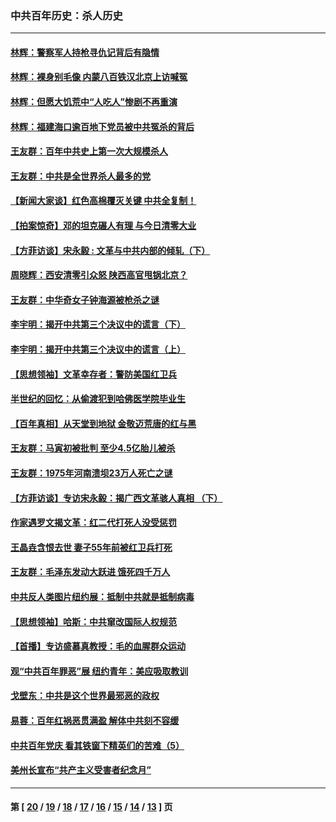 ### 中共百年历史：杀人历史
---
#### [林辉：警察军人持枪寻仇记背后有隐情](../../pages/nf1176106/n14029745.md?07120430) 
#### [林辉：裸身别毛像 内蒙八百铁汉北京上访喊冤](../../pages/nf1176106/n14026693.md?07120430) 
#### [林辉：但愿大饥荒中“人吃人”惨剧不再重演](../../pages/nf1176106/n14020531.md?07120430) 
#### [林辉：福建海口逾百地下党员被中共冤杀的背后](../../pages/nf1176106/n13878946.md?07120430) 
#### [王友群：百年中共史上第一次大规模杀人](../../pages/nf1176106/n13863785.md?07120430) 
#### [王友群：中共是全世界杀人最多的党](../../pages/nf1176106/n13860689.md?07120430) 
#### [【新闻大家谈】红色高棉覆灭关键 中共全复制！](../../pages/nf1176106/n13850222.md?07120430) 
#### [【拍案惊奇】邓的坦克碾人有理 与今日清零大业](../../pages/nf1176106/n13729574.md?07120430) 
#### [【方菲访谈】宋永毅 : 文革与中共内部的倾轧（下）](../../pages/nf1176106/n13486836.md?07120430) 
#### [周晓辉：西安清零引众怒 陕西高官甩锅北京？](../../pages/nf1176106/n13484627.md?07120430) 
#### [王友群：中华奇女子钟海源被枪杀之谜](../../pages/nf1176106/n13430555.md?07120430) 
#### [李宇明：揭开中共第三个决议中的谎言（下）](../../pages/nf1176106/n13389389.md?07120430) 
#### [李宇明：揭开中共第三个决议中的谎言（上）](../../pages/nf1176106/n13388697.md?07120430) 
#### [【思想领袖】文革幸存者：警防美国红卫兵](../../pages/nf1176106/n13339289.md?07120430) 
#### [半世纪的回忆：从偷渡犯到哈佛医学院毕业生](../../pages/nf1176106/n13345328.md?07120430) 
#### [【百年真相】从天堂到地狱 金敬迈荒唐的红与黑](../../pages/nf1176106/n13336995.md?07120430) 
#### [王友群：马寅初被批判 至少4.5亿胎儿被杀](../../pages/nf1176106/n13260313.md?07120430) 
#### [王友群：1975年河南溃坝23万人死亡之谜](../../pages/nf1176106/n13231576.md?07120430) 
#### [【方菲访谈】专访宋永毅：揭广西文革骇人真相 （下）](../../pages/nf1176106/n13209074.md?07120430) 
#### [作家遇罗文揭文革：红二代打死人没受惩罚](../../pages/nf1176106/n13205254.md?07120430) 
#### [王晶垚含恨去世 妻子55年前被红卫兵打死](../../pages/nf1176106/n13203590.md?07120430) 
#### [王友群：毛泽东发动大跃进 饿死四千万人](../../pages/nf1176106/n13177158.md?07120430) 
#### [中共反人类图片纽约展：抵制中共就是抵制病毒](../../pages/nf1176106/n13115371.md?07120430) 
#### [【思想领袖】哈斯：中共窜改国际人权规范](../../pages/nf1176106/n13053647.md?07120430) 
#### [【首播】专访盛慕真教授：毛的血腥群众运动](../../pages/nf1176106/n13091782.md?07120430) 
#### [观“中共百年罪恶”展 纽约青年：美应吸取教训](../../pages/nf1176106/n13085246.md?07120430) 
#### [戈壁东：中共是这个世界最邪恶的政权](../../pages/nf1176106/n13085641.md?07120430) 
#### [易蓉：百年红祸恶贯满盈 解体中共刻不容缓](../../pages/nf1176106/n13084455.md?07120430) 
#### [中共百年党庆 看其铁窗下精英们的苦难（5）](../../pages/nf1176106/n13076766.md?07120430) 
#### [美州长宣布“共产主义受害者纪念月”](../../pages/nf1176106/n13074024.md?07120430) 

---
#### 第 [ [20](./20.md?07120430) / [19](./19.md?07120430) / [18](./18.md?07120430) / [17](./17.md?07120430) / [16](./16.md?07120430) / [15](./15.md?07120430) / [14](./14.md?07120430) / [13](./13.md?07120430) ] 页
